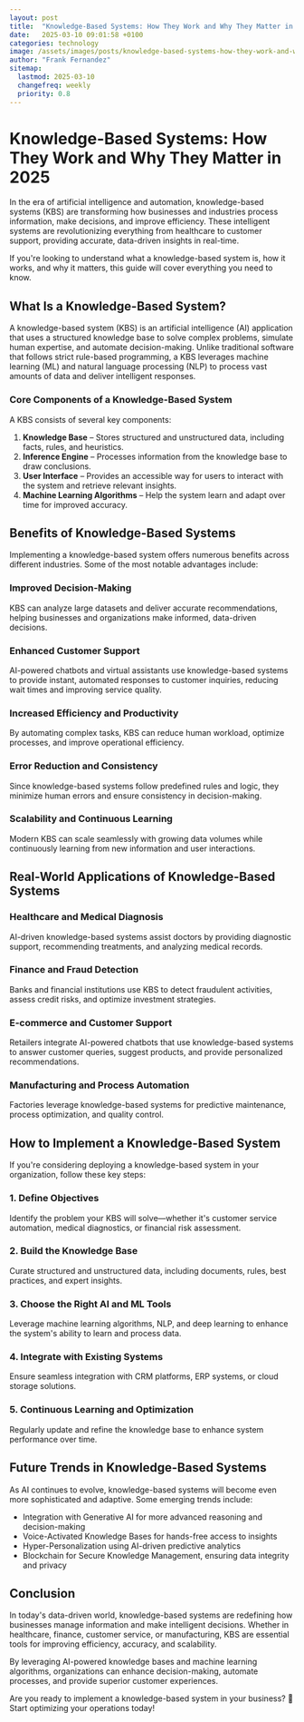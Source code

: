 ```yaml
---
layout: post
title:  "Knowledge-Based Systems: How They Work and Why They Matter in 2025"
date:   2025-03-10 09:01:58 +0100
categories: technology
image: /assets/images/posts/knowledge-based-systems-how-they-work-and-why-they-matter.png
author: "Frank Fernandez"
sitemap:
  lastmod: 2025-03-10
  changefreq: weekly
  priority: 0.8
---
```

# Knowledge-Based Systems: How They Work and Why They Matter in 2025

In the era of artificial intelligence and automation, knowledge-based systems (KBS) are transforming how businesses and industries process information, make decisions, and improve efficiency. These intelligent systems are revolutionizing everything from healthcare to customer support, providing accurate, data-driven insights in real-time.

If you're looking to understand what a knowledge-based system is, how it works, and why it matters, this guide will cover everything you need to know.

## What Is a Knowledge-Based System?

A knowledge-based system (KBS) is an artificial intelligence (AI) application that uses a structured knowledge base to solve complex problems, simulate human expertise, and automate decision-making. Unlike traditional software that follows strict rule-based programming, a KBS leverages machine learning (ML) and natural language processing (NLP) to process vast amounts of data and deliver intelligent responses.

### Core Components of a Knowledge-Based System

A KBS consists of several key components:

1. **Knowledge Base** – Stores structured and unstructured data, including facts, rules, and heuristics.
2. **Inference Engine** – Processes information from the knowledge base to draw conclusions.
3. **User Interface** – Provides an accessible way for users to interact with the system and retrieve relevant insights.
4. **Machine Learning Algorithms** – Help the system learn and adapt over time for improved accuracy.

## Benefits of Knowledge-Based Systems

Implementing a knowledge-based system offers numerous benefits across different industries. Some of the most notable advantages include:

### Improved Decision-Making
KBS can analyze large datasets and deliver accurate recommendations, helping businesses and organizations make informed, data-driven decisions.

### Enhanced Customer Support
AI-powered chatbots and virtual assistants use knowledge-based systems to provide instant, automated responses to customer inquiries, reducing wait times and improving service quality.

### Increased Efficiency and Productivity
By automating complex tasks, KBS can reduce human workload, optimize processes, and improve operational efficiency.

### Error Reduction and Consistency
Since knowledge-based systems follow predefined rules and logic, they minimize human errors and ensure consistency in decision-making.

### Scalability and Continuous Learning
Modern KBS can scale seamlessly with growing data volumes while continuously learning from new information and user interactions.

## Real-World Applications of Knowledge-Based Systems

### Healthcare and Medical Diagnosis
AI-driven knowledge-based systems assist doctors by providing diagnostic support, recommending treatments, and analyzing medical records.

### Finance and Fraud Detection
Banks and financial institutions use KBS to detect fraudulent activities, assess credit risks, and optimize investment strategies.

### E-commerce and Customer Support
Retailers integrate AI-powered chatbots that use knowledge-based systems to answer customer queries, suggest products, and provide personalized recommendations.

### Manufacturing and Process Automation
Factories leverage knowledge-based systems for predictive maintenance, process optimization, and quality control.

## How to Implement a Knowledge-Based System

If you're considering deploying a knowledge-based system in your organization, follow these key steps:

### 1. Define Objectives
Identify the problem your KBS will solve—whether it's customer service automation, medical diagnostics, or financial risk assessment.

### 2. Build the Knowledge Base
Curate structured and unstructured data, including documents, rules, best practices, and expert insights.

### 3. Choose the Right AI and ML Tools
Leverage machine learning algorithms, NLP, and deep learning to enhance the system's ability to learn and process data.

### 4. Integrate with Existing Systems
Ensure seamless integration with CRM platforms, ERP systems, or cloud storage solutions.

### 5. Continuous Learning and Optimization
Regularly update and refine the knowledge base to enhance system performance over time.

## Future Trends in Knowledge-Based Systems

As AI continues to evolve, knowledge-based systems will become even more sophisticated and adaptive. Some emerging trends include:

- Integration with Generative AI for more advanced reasoning and decision-making
- Voice-Activated Knowledge Bases for hands-free access to insights
- Hyper-Personalization using AI-driven predictive analytics
- Blockchain for Secure Knowledge Management, ensuring data integrity and privacy

## Conclusion

In today's data-driven world, knowledge-based systems are redefining how businesses manage information and make intelligent decisions. Whether in healthcare, finance, customer service, or manufacturing, KBS are essential tools for improving efficiency, accuracy, and scalability.

By leveraging AI-powered knowledge bases and machine learning algorithms, organizations can enhance decision-making, automate processes, and provide superior customer experiences.

Are you ready to implement a knowledge-based system in your business? 🚀 Start optimizing your operations today! 